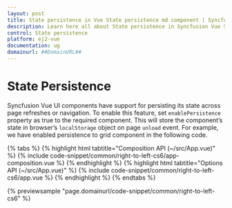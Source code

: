 ```yaml
---
layout: post
title: State persistence in Vue State persistence md component | Syncfusion
description: Learn here all about State persistence in Syncfusion Vue State persistence md component of Syncfusion Essential JS 2 and more.
control: State persistence 
platform: ej2-vue
documentation: ug
domainurl: ##DomainURL##
---
```


# State Persistence

Syncfusion Vue UI components have support for persisting its state across page refreshes or navigation. To enable this feature, set `enablePersistence` property as true to the required component. This will store the component’s state in browser’s `localStorage` object on page `unload` event. For example, we have enabled persistence to grid component in the following code.

{% tabs %}
{% highlight html tabtitle="Composition API (~/src/App.vue)" %}
{% include code-snippet/common/right-to-left-cs6/app-composition.vue %}
{% endhighlight %}
{% highlight html tabtitle="Options API (~/src/App.vue)" %}
{% include code-snippet/common/right-to-left-cs6/app.vue %}
{% endhighlight %}
{% endtabs %}
        
{% previewsample "page.domainurl/code-snippet/common/right-to-left-cs6" %}